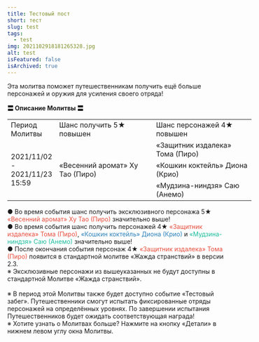 ```yaml
---
title: Тестовый пост
short: тест
slug: test
tags:
  - test
img: 2021102918181265328.jpg
alt: test
isFeatured: false
isArchived: true
---
```

Эта молитва поможет путешественникам получить ещё больше персонажей и оружия для усиления своего отряда!

**〓 Описание Молитвы 〓**

<div class="tg-wrap"><table style="undefined;table-layout: fixed; width: 558px"><colgroup><col style="width: 86px"><col style="width: 234px"><col style="width: 238px"></colgroup><tbody><tr><td>Период Молитвы</td><td>Шанс получить 5★ повышен</td><td>Шанс персонажей 4★  повышен</td></tr><tr><td rowspan="3">2021/11/02 - 2021/11/23 15:59<br></td><td rowspan="3">«Весенний аромат» Ху Тао (Пиро)<br></td><td>«Защитник издалека» Тома (Пиро)</td></tr><tr><td>«Кошкин коктейль» Диона (Крио)</td></tr><tr><td>«Мудзина-ниндзя» Саю (Анемо)</td></tr></tbody></table></div>

<span style="font-size:14px;">● Во время события шанс получить эксклюзивного персонажа 5★ <span style="color:#e74c3c;">«Весенний аромат» Ху Тао (Пиро)</span> значительно выше!<br>
● Во время события шанс получить персонажей 4★ <span style="color:#e74c3c;">«Защитник издалека» Тома (Пиро)</span>, <span style="color:#2980b9;">«Кошкин коктейль» Диона (Крио)</span> и <span style="color:#1abc9c;">«Мудзина-ниндзя» Саю (Анемо)</span> значительно выше!<br>
● После окончания события персонаж 4★ <span style="color:#e74c3c;">«Защитник издалека» Тома (Пиро)</span> появится в стандартной молитве «Жажда странствий» в версии 2.3.<br>
※ Эксклюзивные персонажи из вышеуказанных не будут доступны в стандартной Молитве «Жажда странствий».<br>
<br>
※ В период этой Молитвы также будет доступно событие «Тестовый забег». Путешественники смогут испытать фиксированные отряды персонажей на определённых уровнях. По завершении испытания Путешественников будет ожидать соответствующая награда!<br>
※ Хотите узнать о Молитвах больше? Нажмите на кнопку «Детали» в нижнем левом углу окна Молитвы.</span>

